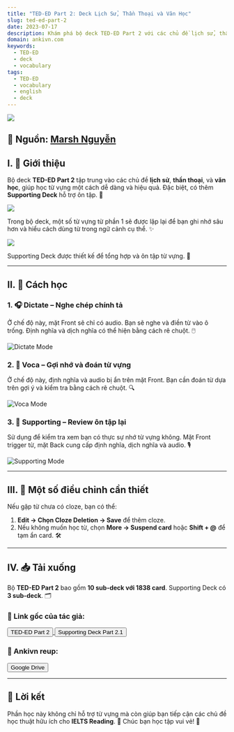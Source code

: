 ```yaml
---
title: "TED-ED Part 2: Deck Lịch Sử, Thần Thoại và Văn Học"
slug: ted-ed-part-2
date: 2023-07-17
description: Khám phá bộ deck TED-ED Part 2 với các chủ đề lịch sử, thần thoại và văn học, hỗ trợ học từ vựng một cách hiệu quả.
domain: ankivn.com
keywords:
  - TED-ED
  - deck
  - vocabulary
tags:
  - TED-ED
  - vocabulary
  - english
  - deck
---
```


![](../../static/images/Pasted%20image%2020250122001349.png)

<!--truncate-->

## 📌 Nguồn: [Marsh Nguyễn](https://www.facebook.com/groups/ankivocabulary/posts/1382091965883790/)

## I. 🌟 Giới thiệu

Bộ deck **TED-ED Part 2** tập trung vào các chủ đề **lịch sử**, **thần thoại**, và **văn học**, giúp học từ vựng một cách dễ dàng và hiệu quả. Đặc biệt, có thêm **Supporting Deck** hỗ trợ ôn tập. 🧠

![](../../static/images/Pasted%20image%2020250122001356.png)

Trong bộ deck, một số từ vựng từ phần 1 sẽ được lặp lại để bạn ghi nhớ sâu hơn và hiểu cách dùng từ trong ngữ cảnh cụ thể. ✨

![](../../static/images/Pasted%20image%2020250122001401.png)

Supporting Deck được thiết kế để tổng hợp và ôn tập từ vựng. 🔄

---

## II. 📖 Cách học

### 1. 🎧 Dictate – Nghe chép chính tả

Ở chế độ này, mặt Front sẽ chỉ có audio. Bạn sẽ nghe và điền từ vào ô trống. Định nghĩa và dịch nghĩa có thể hiện bằng cách rê chuột. 🖱️

![Dictate Mode](../../static/images/Pasted%20image%2020250122001407.png)

### 2. 🧩 Voca – Gợi nhớ và đoán từ vựng

Ở chế độ này, định nghĩa và audio bị ẩn trên mặt Front. Bạn cần đoán từ dựa trên gợi ý và kiểm tra bằng cách rê chuột. 🔍

![Voca Mode](../../static/images/Pasted%20image%2020250122001418.png)

### 3. 📝 Supporting – Review ôn tập lại

Sử dụng để kiểm tra xem bạn có thực sự nhớ từ vựng không. Mặt Front trigger từ, mặt Back cung cấp định nghĩa, dịch nghĩa và audio. 🎙️

![Supporting Mode](../../static/images/Pasted%20image%2020250122001426.png)

---

## III. 🔧 Một số điều chỉnh cần thiết

Nếu gặp từ chưa có cloze, bạn có thể:

1. **Edit -> Chọn Cloze Deletion -> Save** để thêm cloze.
2. Nếu không muốn học từ, chọn **More -> Suspend card** hoặc **Shift + @** để tạm ẩn card. 🛠️

---

## IV. 📥 Tải xuống

Bộ **TED-ED Part 2** bao gồm **10 sub-deck với 1838 card**. Supporting Deck có **3 sub-deck**. 🗂️

### 🔗 Link gốc của tác giả:
<div style={{display: 'flex', justifyContent: 'left', gap: '20px'}}>
  <a href="https://www.mediafire.com/file/pfp52ok2wrkinow/TED-ED+Part+2.apkg/file" target="_blank">
    <button class="buttonPrimary" type="button">TED-ED Part 2</button>
  </a>
  <a href="https://www.mediafire.com/file/x7865ja2m2xews0/Supporting+Deck+TED-ED+Part+2.1.apkg/file" target="_blank">
    <button class="buttonPrimary" type="button">Supporting Deck Part 2.1</button>
  </a>
</div>

### 🔄 Ankivn reup:
<div style={{display: 'flex', justifyContent: 'left', gap: '20px'}}> 
  <a href="https://drive.google.com/drive/folders/1qOYqk6ECVQHn9_55CkTKfKVwLke0Sg7K?usp=drive_link"> 
    <button class="buttonPrimary" type="button">Google Drive</button> 
  </a> 
</div>

---

## 💬 Lời kết

Phần học này không chỉ hỗ trợ từ vựng mà còn giúp bạn tiếp cận các chủ đề học thuật hữu ích cho **IELTS Reading**. 🎯 Chúc bạn học tập vui vẻ! 🥳